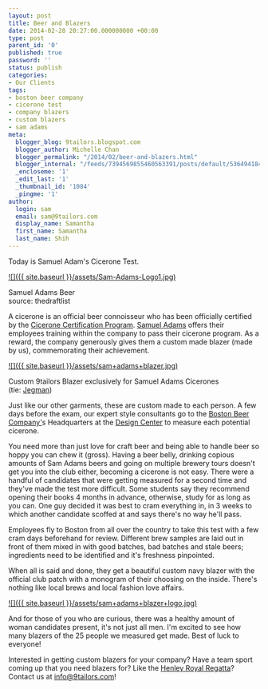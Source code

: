 ```yaml
---
layout: post
title: Beer and Blazers
date: 2014-02-28 20:27:00.000000000 +00:00
type: post
parent_id: '0'
published: true
password: ''
status: publish
categories:
- Our Clients
tags:
- boston beer company
- cicerone test
- company blazers
- custom blazers
- sam adams
meta:
  blogger_blog: 9tailors.blogspot.com
  blogger_author: Michelle Chan
  blogger_permalink: "/2014/02/beer-and-blazers.html"
  blogger_internal: "/feeds/7394569855460563391/posts/default/5364941840749920693"
  _encloseme: '1'
  _edit_last: '1'
  _thumbnail_id: '1084'
  _pingme: '1'
author:
  login: sam
  email: sam@9tailors.com
  display_name: Samantha
  first_name: Samantha
  last_name: Shih
---
```

Today is Samuel Adam's Cicerone Test.

[![]({{ site.baseurl }}/assets/Sam-Adams-Logo1.jpg)](http://1.bp.blogspot.com/-VRboqzzeRrg/UxDWYPYWN-I/AAAAAAAABSw/3zgwkKb_sQ0/s1600/Sam-Adams-Logo1.jpg)

Samuel Adams Beer  
source: thedraftlist

A cicerone is an official beer connoisseur who has been officially certified by the [Cicerone Certification Program](http://cicerone.org/). [Samuel Adams](http://www.samueladams.com/) offers their employees training within the company to pass their cicerone program. As a reward, the company generously gives them a custom made blazer (made by us), commemorating their achievement.

[![]({{ site.baseurl }}/assets/sam+adams+blazer.jpg)](http://2.bp.blogspot.com/-97Z3nyXu90o/UxDoHxK4qCI/AAAAAAAABTU/X7fxjaa-5aI/s1600/sam+adams+blazer.jpg)

Custom 9tailors Blazer exclusively for Samuel Adams Cicerones  
(tie: [Jegman](http://www.jegman.com/))

Just like our other garments, these are custom made to each person. A few days before the exam, our expert style consultants go to the [Boston Beer Company'](http://www.bostonbeer.com/)s Headquarters at the [Design Center](http://bostondesign.com/) to measure each potential cicerone.

You need more than just love for craft beer and being able to handle beer so hoppy you can chew it (gross). Having a beer belly, drinking copious amounts of Sam Adams beers and going on multiple brewery tours doesn't get you into the club either, becoming a cicerone is not easy. There were a handful of candidates that were getting measured for a second time and they've made the test more difficult. Some students say they recommend opening their books 4 months in advance, otherwise, study for as long as you can. One guy decided it was best to cram everything in, in 3 weeks to which another candidate scoffed at and says there's no way he'll pass.

Employees fly to Boston from all over the country to take this test with a few cram days beforehand for review. Different brew samples are laid out in front of them mixed in with good batches, bad batches and stale beers; ingredients need to be identified and it's freshness pinpointed.

When all is said and done, they get a beautiful custom navy blazer with the official club patch with a monogram of their choosing on the inside. There's nothing like local brews and local fashion love affairs.

[![]({{ site.baseurl }}/assets/sam+adams+blazer+logo.jpg)](http://3.bp.blogspot.com/-qiLbmVDdtWU/UxDvdEi78pI/AAAAAAAABTk/CGlAgoPTpAY/s1600/sam+adams+blazer+logo.jpg)

And for those of you who are curious, there was a healthy amount of woman candidates present, it's not just all men. I'm excited to see how many blazers of the 25 people we measured get made. Best of luck to everyone!

Interested in getting custom blazers for your company? Have a team sport coming up that you need blazers for? Like the [Henley Royal Regatta](http://www.hrr.co.uk/)? Contact us at info@9tailors.com!